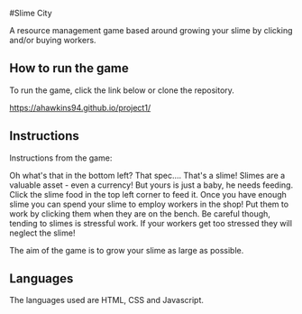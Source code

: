 #Slime City

A resource management game based around growing your slime by clicking and/or buying workers.

## How to run the game
To run the game, click the link below or clone the repository.

 https://ahawkins94.github.io/project1/
 
## Instructions
Instructions from the game:

Oh what's that in the bottom left? That spec.... That's a slime! Slimes are a valuable asset - even a currency! But yours is just a baby, he needs feeding. Click the slime food in the top left corner to feed it. Once you have enough slime you can spend your slime to employ workers in the shop! Put them to work by clicking them when they are on the bench. Be careful though, tending to slimes is stressful work. If your workers get too stressed they will neglect the slime!

The aim of the game is to grow your slime as large as possible.

## Languages
The languages used are HTML, CSS and Javascript.


